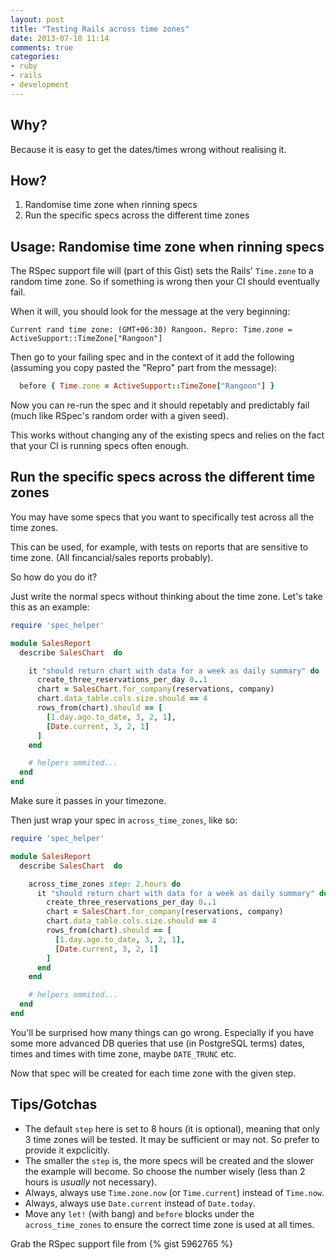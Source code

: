 ```yaml
---
layout: post
title: "Testing Rails across time zones"
date: 2013-07-10 11:14
comments: true
categories:
- ruby
- rails
- development
---
```



Why?
--------------

Because it is easy to get the dates/times wrong without realising it.


How?
---------------

1. Randomise time zone when rinning specs
2. Run the specific specs across the different time zones


Usage: Randomise time zone when rinning specs
----------------

The RSpec support file will (part of this Gist) sets the Rails' `Time.zone` to a random time zone.
So if something is wrong then your CI should eventually fail.

When it will, you should look for the message at the very beginning:

```
Current rand time zone: (GMT+06:30) Rangoon. Repro: Time.zone = ActiveSupport::TimeZone["Rangoon"]
```

Then go to your failing spec and in the context of it add the following
(assuming you copy pasted the "Repro" part from the message):

```ruby
  before { Time.zone = ActiveSupport::TimeZone["Rangoon"] }
```

Now you can re-run the spec and it should repetably and predictably fail (much like RSpec's random order with a given seed).

This works without changing any of the existing specs and relies on
the fact that your CI is running specs often enough.


Run the specific specs across the different time zones
----------------

You may have some specs that you want to specifically test across all the time zones.

This can be used, for example, with tests on reports that are sensitive to time zone.
(All fincancial/sales reports probably).


So how do you do it?

Just write the normal specs without thinking about the time zone.
Let's take this as an example:

```ruby
require 'spec_helper'

module SalesReport
  describe SalesChart  do

    it "should return chart with data for a week as daily summary" do
      create_three_reservations_per_day 0..1
      chart = SalesChart.for_company(reservations, company)
      chart.data_table.cols.size.should == 4
      rows_from(chart).should == [
        [1.day.ago.to_date, 3, 2, 1],
        [Date.current, 3, 2, 1]
      ]
    end

    # helpers ommited...
  end
end
```

Make sure it passes in your timezone.

Then just wrap your spec in `across_time_zones`, like so:

```ruby
require 'spec_helper'

module SalesReport
  describe SalesChart  do

    across_time_zones step: 2.hours do
      it "should return chart with data for a week as daily summary" do
        create_three_reservations_per_day 0..1
        chart = SalesChart.for_company(reservations, company)
        chart.data_table.cols.size.should == 4
        rows_from(chart).should == [
          [1.day.ago.to_date, 3, 2, 1],
          [Date.current, 3, 2, 1]
        ]
      end
    end

    # helpers ommited...
  end
end
```

You'll be surprised how many things can go wrong. Especially if you have some more advanced DB queries
that use (in PostgreSQL terms) dates, times and times with time zone, maybe `DATE_TRUNC` etc.

Now that spec will be created for each time zone with the given step.


Tips/Gotchas
--------------

- The default `step` here is set to 8 hours (it is optional), meaning that only 3 time zones will be tested. It may be sufficient or may not. So prefer to provide it expclicitly.
- The smaller the `step` is, the more specs will be created and the slower the example will become. So choose the number wisely (less than 2 hours is *usually* not necessary).
- Always, always use `Time.zone.now` (or `Time.current`) instead of `Time.now`.
- Always, always use `Date.current` instead of `Date.today`.
- Move any `let!` (with bang) and `before` blocks under the `across_time_zones` to ensure the correct time zone is used at all times.


Grab the RSpec support file from
{% gist 5962765 %}

